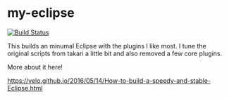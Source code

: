 my-eclipse
==========

[![Build Status](https://travis-ci.org/velo/my-eclipse.svg?branch=master)](https://travis-ci.org/velo/my-eclipse)

This builds an minumal Eclipse with the plugins I like most.
I tune the original scripts from takari a little bit and also removed a few core plugins.

More about it here!

https://velo.github.io/2016/05/14/How-to-build-a-speedy-and-stable-Eclipse.html
